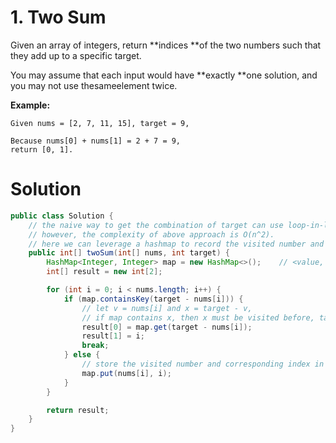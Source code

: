 # 1. Two Sum

Given an array of integers, return **indices **of the two numbers such that they add up to a specific target.

You may assume that each input would have **exactly **one solution, and you may not use thesameelement twice.

**Example:**

```
Given nums = [2, 7, 11, 15], target = 9,

Because nums[0] + nums[1] = 2 + 7 = 9,
return [0, 1].
```

# Solution

```java
public class Solution {
    // the naive way to get the combination of target can use loop-in-loop, if nums[i] + nums[j] = target the return.
    // however, the complexity of above approach is O(n^2).
    // here we can leverage a hashmap to record the visited number and find out the target in one loop of nums.
    public int[] twoSum(int[] nums, int target) {
        HashMap<Integer, Integer> map = new HashMap<>();    // <value, visited-index>
        int[] result = new int[2];

        for (int i = 0; i < nums.length; i++) {
            if (map.containsKey(target - nums[i])) {
                // let v = nums[i] and x = target - v,
                // if map contains x, then x must be visited before, target = index(x) + index(v)
                result[0] = map.get(target - nums[i]);
                result[1] = i;
                break;
            } else {
                // store the visited number and corresponding index in nums
                map.put(nums[i], i);
            }
        }

        return result;
    }
}
```



